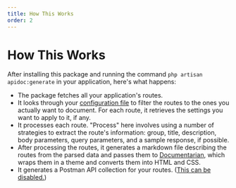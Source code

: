 ```yaml
---
title: How This Works
order: 2
---
```


# How This Works

After installing this package and running the command `php artisan apidoc:generate` in your application, here's what happens:

- The package fetches all your application's routes.
- It looks through your [configuration file](config.md) to filter the routes to the ones you actually want to document. For each route, it retrieves the settings you want to apply to it, if any.
- It processes each route. "Process" here involves using a number of strategies to extract the route's information: group, title, description, body parameters, query parameters, and a sample response, if possible.
- After processing the routes, it generates a markdown file describing the routes from the parsed data and passes them to [Documentarian](https://github.com/mpociot/documentarian), which wraps them in a theme and converts them into HTML and CSS.
- It generates a Postman API collection for your routes. ([This can be disabled.](config.html#postman))
